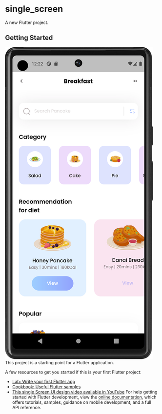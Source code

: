 # single_screen

A new Flutter project.

## Getting Started
![Project Logo](home.png)
This project is a starting point for a Flutter application.

A few resources to get you started if this is your first Flutter project:

- [Lab: Write your first Flutter app](https://docs.flutter.dev/get-started/codelab)
- [Cookbook: Useful Flutter samples](https://docs.flutter.dev/cookbook)
- [This single Screen UI design video available in YouTube](https://youtu.be/D4nhaszNW4o?si=NYlZ2f6ETv5wu-3O)
For help getting started with Flutter development, view the
[online documentation](https://docs.flutter.dev/), which offers tutorials,
samples, guidance on mobile development, and a full API reference.
